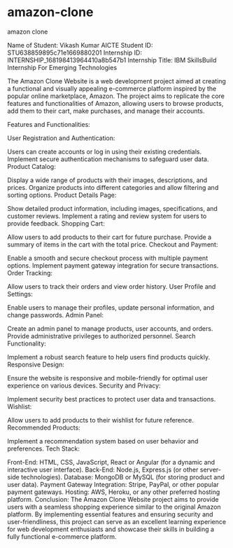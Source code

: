 # amazon-clone
amazon clone


Name of Student: Vikash Kumar
AICTE Student ID: STU638859895c71e1669880201
Internship ID: INTERNSHIP_168198413964410a8b547b1
Internship Title: IBM SkillsBuild Internship For Emerging Technologies




 The Amazon Clone Website is a web development project aimed at creating a functional and visually appealing e-commerce platform inspired by the popular online marketplace, Amazon. The project aims to replicate the core features and functionalities of Amazon, allowing users to browse products, add them to their cart, make purchases, and manage their accounts.

Features and Functionalities:

User Registration and Authentication:

Users can create accounts or log in using their existing credentials.
Implement secure authentication mechanisms to safeguard user data.
Product Catalog:

Display a wide range of products with their images, descriptions, and prices.
Organize products into different categories and allow filtering and sorting options.
Product Details Page:

Show detailed product information, including images, specifications, and customer reviews.
Implement a rating and review system for users to provide feedback.
Shopping Cart:

Allow users to add products to their cart for future purchase.
Provide a summary of items in the cart with the total price.
Checkout and Payment:

Enable a smooth and secure checkout process with multiple payment options.
Implement payment gateway integration for secure transactions.
Order Tracking:

Allow users to track their orders and view order history.
User Profile and Settings:

Enable users to manage their profiles, update personal information, and change passwords.
Admin Panel:

Create an admin panel to manage products, user accounts, and orders.
Provide administrative privileges to authorized personnel.
Search Functionality:

Implement a robust search feature to help users find products quickly.
Responsive Design:

Ensure the website is responsive and mobile-friendly for optimal user experience on various devices.
Security and Privacy:

Implement security best practices to protect user data and transactions.
Wishlist:

Allow users to add products to their wishlist for future reference.
Recommended Products:

Implement a recommendation system based on user behavior and preferences.
Tech Stack:

Front-End: HTML, CSS, JavaScript, React or Angular (for a dynamic and interactive user interface).
Back-End: Node.js, Express.js (or other server-side technologies).
Database: MongoDB or MySQL (for storing product and user data).
Payment Gateway Integration: Stripe, PayPal, or other popular payment gateways.
Hosting: AWS, Heroku, or any other preferred hosting platform.
Conclusion:
The Amazon Clone Website project aims to provide users with a seamless shopping experience similar to the original Amazon platform. By implementing essential features and ensuring security and user-friendliness, this project can serve as an excellent learning experience for web development enthusiasts and showcase their skills in building a fully functional e-commerce platform.



